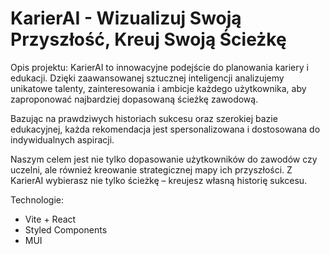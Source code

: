 # KarierAI - Wizualizuj Swoją Przyszłość, Kreuj Swoją Ścieżkę

Opis projektu:
KarierAI to innowacyjne podejście do planowania kariery i edukacji. Dzięki zaawansowanej sztucznej inteligencji analizujemy unikatowe talenty, zainteresowania i ambicje każdego użytkownika, aby zaproponować najbardziej dopasowaną ścieżkę zawodową. 

Bazując na prawdziwych historiach sukcesu oraz szerokiej bazie edukacyjnej, każda rekomendacja jest spersonalizowana i dostosowana do indywidualnych aspiracji. 

Naszym celem jest nie tylko dopasowanie użytkowników do zawodów czy uczelni, ale również kreowanie strategicznej mapy ich przyszłości. Z KarierAI wybierasz nie tylko ścieżkę – kreujesz własną historię sukcesu.

Technologie:
- Vite + React
- Styled Components
- MUI
